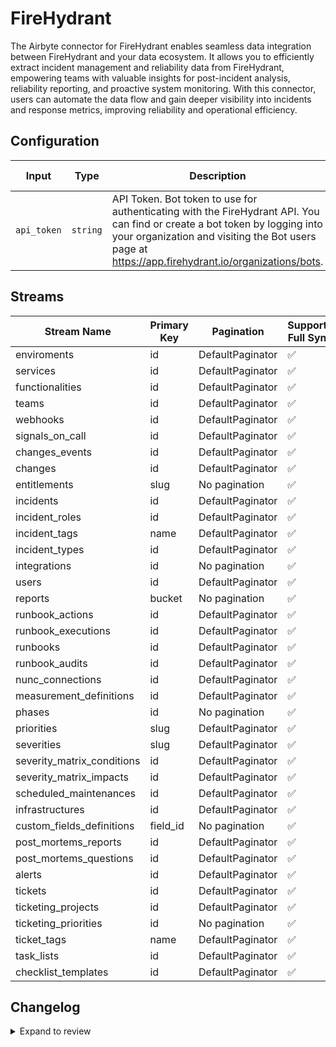 # FireHydrant
The Airbyte connector for FireHydrant enables seamless data integration between FireHydrant and your data ecosystem. It allows you to efficiently extract incident management and reliability data from FireHydrant, empowering teams with valuable insights for post-incident analysis, reliability reporting, and proactive system monitoring. With this connector, users can automate the data flow and gain deeper visibility into incidents and response metrics, improving reliability and operational efficiency.

## Configuration

| Input | Type | Description | Default Value |
|-------|------|-------------|---------------|
| `api_token` | `string` | API Token. Bot token to use for authenticating with the FireHydrant API. You can find or create a bot token by logging into your organization and visiting the Bot users page at https://app.firehydrant.io/organizations/bots. |  |

## Streams
| Stream Name | Primary Key | Pagination | Supports Full Sync | Supports Incremental |
|-------------|-------------|------------|---------------------|----------------------|
| enviroments | id | DefaultPaginator | ✅ |  ❌  |
| services | id | DefaultPaginator | ✅ |  ❌  |
| functionalities | id | DefaultPaginator | ✅ |  ❌  |
| teams | id | DefaultPaginator | ✅ |  ❌  |
| webhooks | id | DefaultPaginator | ✅ |  ❌  |
| signals_on_call | id | DefaultPaginator | ✅ |  ❌  |
| changes_events | id | DefaultPaginator | ✅ |  ❌  |
| changes | id | DefaultPaginator | ✅ |  ❌  |
| entitlements | slug | No pagination | ✅ |  ❌  |
| incidents | id | DefaultPaginator | ✅ |  ❌  |
| incident_roles | id | DefaultPaginator | ✅ |  ❌  |
| incident_tags | name | DefaultPaginator | ✅ |  ❌  |
| incident_types | id | DefaultPaginator | ✅ |  ❌  |
| integrations | id | No pagination | ✅ |  ❌  |
| users | id | DefaultPaginator | ✅ |  ❌  |
| reports | bucket | No pagination | ✅ |  ❌  |
| runbook_actions | id | DefaultPaginator | ✅ |  ❌  |
| runbook_executions | id | DefaultPaginator | ✅ |  ❌  |
| runbooks | id | DefaultPaginator | ✅ |  ❌  |
| runbook_audits | id | DefaultPaginator | ✅ |  ❌  |
| nunc_connections | id | DefaultPaginator | ✅ |  ❌  |
| measurement_definitions | id | DefaultPaginator | ✅ |  ❌  |
| phases | id | No pagination | ✅ |  ❌  |
| priorities | slug | DefaultPaginator | ✅ |  ❌  |
| severities | slug | DefaultPaginator | ✅ |  ❌  |
| severity_matrix_conditions | id | DefaultPaginator | ✅ |  ❌  |
| severity_matrix_impacts | id | DefaultPaginator | ✅ |  ❌  |
| scheduled_maintenances | id | DefaultPaginator | ✅ |  ❌  |
| infrastructures | id | DefaultPaginator | ✅ |  ❌  |
| custom_fields_definitions | field_id | No pagination | ✅ |  ❌  |
| post_mortems_reports | id | DefaultPaginator | ✅ |  ❌  |
| post_mortems_questions | id | DefaultPaginator | ✅ |  ❌  |
| alerts | id | DefaultPaginator | ✅ |  ❌  |
| tickets | id | DefaultPaginator | ✅ |  ❌  |
| ticketing_projects | id | DefaultPaginator | ✅ |  ❌  |
| ticketing_priorities | id | No pagination | ✅ |  ❌  |
| ticket_tags | name | DefaultPaginator | ✅ |  ❌  |
| task_lists | id | DefaultPaginator | ✅ |  ❌  |
| checklist_templates | id | DefaultPaginator | ✅ |  ❌  |

## Changelog

<details>
  <summary>Expand to review</summary>

| Version          | Date              | Pull Request | Subject        |
|------------------|-------------------|--------------|----------------|
| 0.0.19 | 2025-04-19 | [58327](https://github.com/airbytehq/airbyte/pull/58327) | Update dependencies |
| 0.0.18 | 2025-04-12 | [57811](https://github.com/airbytehq/airbyte/pull/57811) | Update dependencies |
| 0.0.17 | 2025-04-05 | [57265](https://github.com/airbytehq/airbyte/pull/57265) | Update dependencies |
| 0.0.16 | 2025-03-29 | [56536](https://github.com/airbytehq/airbyte/pull/56536) | Update dependencies |
| 0.0.15 | 2025-03-22 | [55954](https://github.com/airbytehq/airbyte/pull/55954) | Update dependencies |
| 0.0.14 | 2025-03-08 | [55315](https://github.com/airbytehq/airbyte/pull/55315) | Update dependencies |
| 0.0.13 | 2025-03-01 | [54938](https://github.com/airbytehq/airbyte/pull/54938) | Update dependencies |
| 0.0.12 | 2025-02-22 | [54432](https://github.com/airbytehq/airbyte/pull/54432) | Update dependencies |
| 0.0.11 | 2025-02-15 | [53746](https://github.com/airbytehq/airbyte/pull/53746) | Update dependencies |
| 0.0.10 | 2025-02-08 | [53336](https://github.com/airbytehq/airbyte/pull/53336) | Update dependencies |
| 0.0.9 | 2025-02-01 | [52812](https://github.com/airbytehq/airbyte/pull/52812) | Update dependencies |
| 0.0.8 | 2025-01-25 | [52356](https://github.com/airbytehq/airbyte/pull/52356) | Update dependencies |
| 0.0.7 | 2025-01-18 | [51635](https://github.com/airbytehq/airbyte/pull/51635) | Update dependencies |
| 0.0.6 | 2025-01-11 | [51117](https://github.com/airbytehq/airbyte/pull/51117) | Update dependencies |
| 0.0.5 | 2024-12-28 | [50544](https://github.com/airbytehq/airbyte/pull/50544) | Update dependencies |
| 0.0.4 | 2024-12-21 | [50022](https://github.com/airbytehq/airbyte/pull/50022) | Update dependencies |
| 0.0.3 | 2024-12-14 | [49520](https://github.com/airbytehq/airbyte/pull/49520) | Update dependencies |
| 0.0.2 | 2024-12-12 | [49205](https://github.com/airbytehq/airbyte/pull/49205) | Update dependencies |
| 0.0.1 | 2024-11-08 | | Initial release by [@parthiv11](https://github.com/parthiv11) via Connector Builder |

</details>
